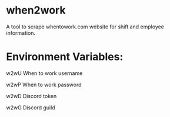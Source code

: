 # when2work
A tool to scrape whentowork.com website for shift and employee information.

# Environment Variables:
w2wU When to work username

w2wP When to work password

w2wD Discord token

w2wG Discord guild

